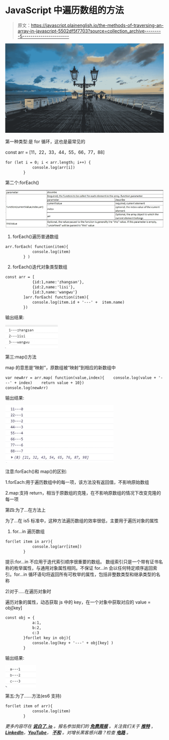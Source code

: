 # JavaScript 中遍历数组的方法

> 原文：<https://javascript.plainenglish.io/the-methods-of-traversing-an-array-in-javascript-5502df5f7703?source=collection_archive---------5----------------------->

![](img/85a65697151b9c6fb822ad9486d85505.png)

第一种类型:是 for 循环，这也是最常见的

const arr = [11，22，33，44，55，66，77，88]

```
for (let i = 0; i < arr.length; i++) {
            console.log(arr[i])
        }
```

第二个:forEach()

![](img/c283b76da50369897550726239fb08df.png)

1) forEach()遍历普通数组

```
arr.forEach( function(item){
            console.log(item)
        } )
```

2) forEach()迭代对象类型数组

```
const arr = [
            {id:1,name:'zhangsan'},
            {id:2,name:'lisi'},
            {id:3,name:'wangwu'}
        ]arr.forEach( function(item){
            console.log(item.id + '---' +  item.name)
        })
```

输出结果:

![](img/9824ed88ad6587c21f8c9b619d85a841.png)

第三:map()方法

map 的意思是“映射”，原数组被“映射”到相应的新数组中

```
var newArr = arr.map( function(value,index){    console.log(value + '---' + index)    return value + 10})
console.log(newArr)
```

输出结果:

![](img/cbc4e739a25b665d5c78b4d310c116d1.png)

注意:forEach()和 map()的区别:

1.forEach:用于遍历数组中的每一项，该方法没有返回值，不影响原始数组

2.map:支持 return，相当于原数组的克隆，在不影响原数组的情况下改变克隆的每一项

第四:为了…在方法上

为了…在 is5 标准中，这种方法遍历数组的效率很低，主要用于遍历对象的属性

1) for…in 遍历数组

```
for(let item in arr){
            console.log(arr[item])
        }
```

提示:for…in 不应用于迭代索引顺序很重要的数组。
数组索引只是一个带有证书名称的枚举属性，与通用对象属性相同。不保证 for…in 会以任何特定顺序返回索引。for…in 循环语句将返回所有可枚举的属性，包括非整数类型和继承类型的名称

2)对于…..在遍历对象时

遍历对象的属性，动态获取 js 中的 key，在一个对象中获取对应的 value = obj[key]

```
const obj = {
            a:1,
            b:2,
            c:3
        }for(let key in obj){
            console.log(key + '---' + obj[key] )
        }
```

输出结果:

![](img/fa658923159b807260a8f1810e681c3b.png)

第五:为了……方法(es6 支持)

```
for(let item of arr){
            console.log(item)
        }
```

*更多内容尽在* [***说白了. io***](https://plainenglish.io/) *。报名参加我们的* [***免费周报***](http://newsletter.plainenglish.io/) *。关注我们关于* [***推特***](https://twitter.com/inPlainEngHQ) ，[***LinkedIn***](https://www.linkedin.com/company/inplainenglish/)*，*[***YouTube***](https://www.youtube.com/channel/UCtipWUghju290NWcn8jhyAw)*，* [***不和***](https://discord.gg/GtDtUAvyhW) *。对增长黑客感兴趣？检查* [***电路***](https://circuit.ooo/) *。*